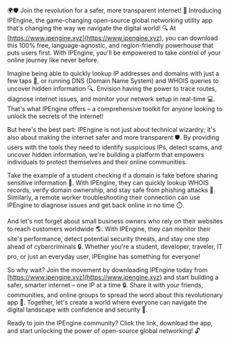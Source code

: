 🌍🛡️ Join the revolution for a safer, more transparent internet! 🚀 Introducing IPEngine, the game-changing open-source global networking utility app that's changing the way we navigate the digital world! 🔍 At [https://www.ipengine.xyz](https://www.ipengine.xyz), you can download this 100% free, language-agnostic, and region-friendly powerhouse that puts users first. With IPEngine, you'll be empowered to take control of your online journey like never before.

Imagine being able to quickly lookup IP addresses and domains with just a few taps 📡, or running DNS (Domain Name System) and WHOIS queries to uncover hidden information 🔍. Envision having the power to trace routes, diagnose internet issues, and monitor your network setup in real-time 💻. That's what IPEngine offers – a comprehensive toolkit for anyone looking to unlock the secrets of the internet!

But here's the best part: IPEngine is not just about technical wizardry; it's also about making the internet safer and more transparent 🛡️. By providing users with the tools they need to identify suspicious IPs, detect scams, and uncover hidden information, we're building a platform that empowers individuals to protect themselves and their online communities.

Take the example of a student checking if a domain is fake before sharing sensitive information 💸. With IPEngine, they can quickly lookup WHOIS records, verify domain ownership, and stay safe from phishing attacks 🚫. Similarly, a remote worker troubleshooting their connection can use IPEngine to diagnose issues and get back online in no time ⏱️.

And let's not forget about small business owners who rely on their websites to reach customers worldwide 🌎. With IPEngine, they can monitor their site's performance, detect potential security threats, and stay one step ahead of cybercriminals 🔒. Whether you're a student, developer, traveler, IT pro, or just an everyday user, IPEngine has something for everyone!

So why wait? Join the movement by downloading IPEngine today from [https://www.ipengine.xyz](https://www.ipengine.xyz) and start building a safer, smarter internet – one IP at a time 🔒. Share it with your friends, communities, and online groups to spread the word about this revolutionary app 📢. Together, let's create a world where everyone can navigate the digital landscape with confidence and security 💪.

Ready to join the IPEngine community? Click the link, download the app, and start unlocking the power of open-source global networking! 🔓